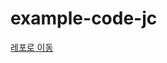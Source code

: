 # example-code-jc

[레포로 이동](https://github.com/hjch0211/study-object/tree/master/test-vending-machine)
